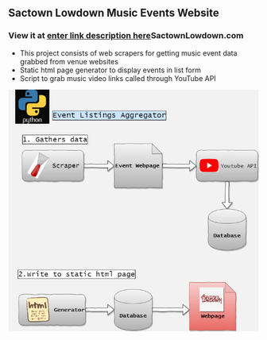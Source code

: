 ## Sactown Lowdown Music Events Website
### View it at  [enter link description here](sactownlowdown.com)SactownLowdown.com

- This project consists of  web scrapers for getting music event data grabbed from venue websites
- Static html page generator to display events in list form
- Script to grab music video links called through YouTube API

![Diagram](https://github.com/Deserlo/Events-with-Youtube-aggregator/blob/master/Stld.png)
